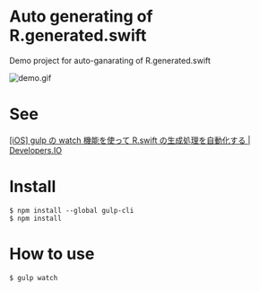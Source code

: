 # Auto generating of R.generated.swift
Demo project for auto-ganarating of R.generated.swift

![demo.gif](demo.gif)

# See
[[iOS] gulp の watch 機能を使って R.swift の生成処理を自動化する | Developers.IO](http://dev.classmethod.jp/?p=211771&preview=true)

# Install

```shell
$ npm install --global gulp-cli
$ npm install
```

# How to use

```shell
$ gulp watch
```